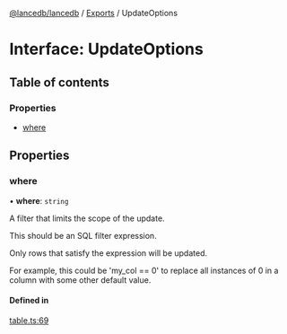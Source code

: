 [@lancedb/lancedb](../README.md) / [Exports](../modules.md) / UpdateOptions

# Interface: UpdateOptions

## Table of contents

### Properties

- [where](UpdateOptions.md#where)

## Properties

### where

• **where**: `string`

A filter that limits the scope of the update.

This should be an SQL filter expression.

Only rows that satisfy the expression will be updated.

For example, this could be 'my_col == 0' to replace all instances
of 0 in a column with some other default value.

#### Defined in

[table.ts:69](https://github.com/universalmind303/lancedb/blob/833b375/nodejs/lancedb/table.ts#L69)
